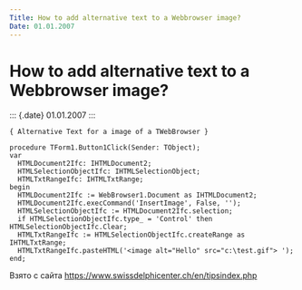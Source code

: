```yaml
---
Title: How to add alternative text to a Webbrowser image?
Date: 01.01.2007
---
```



How to add alternative text to a Webbrowser image?
==================================================

::: {.date}
01.01.2007
:::

    { Alternative Text for a image of a TWebBrowser }
     
    procedure TForm1.Button1Click(Sender: TObject);
    var
      HTMLDocument2Ifc: IHTMLDocument2;
      HTMLSelectionObjectIfc: IHTMLSelectionObject;
      HTMLTxtRangeIfc: IHTMLTxtRange;
    begin
      HTMLDocument2Ifc := WebBrowser1.Document as IHTMLDocument2;
      HTMLDocument2Ifc.execCommand('InsertImage', False, '');
      HTMLSelectionObjectIfc := HTMLDocument2Ifc.selection;
      if HTMLSelectionObjectIfc.type_ = 'Control' then HTMLSelectionObjectIfc.Clear;
      HTMLTxtRangeIfc := HTMLSelectionObjectIfc.createRange as IHTMLTxtRange;
      HTMLTxtRangeIfc.pasteHTML('<image alt="Hello" src="c:\test.gif"> ');
    end;

Взято с сайта <https://www.swissdelphicenter.ch/en/tipsindex.php>
